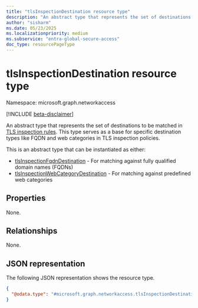 ```yaml
---
title: "tlsInspectionDestination resource type"
description: "An abstract type that represents the set of destinations to be matched in TLS inspection rules. This type serves as a base for specific destination types like FQDN and web categories in TLS inspection policies."
author: "sisharm"
ms.date: 05/23/2025
ms.localizationpriority: medium
ms.subservice: "entra-global-secure-access"
doc_type: resourcePageType
---
```


# tlsInspectionDestination resource type

Namespace: microsoft.graph.networkaccess

[!INCLUDE [beta-disclaimer](../../includes/beta-disclaimer.md)]

An abstract type that represents the set of destinations to be matched in [TLS inspection rules](../resources/networkaccess-tlsinspectionrule.md). This type serves as a base for specific destination types like FQDN and web categories in TLS inspection policies.

This is an abstract type that can be instantiated as either:
- [tlsInspectionFqdnDestination](networkaccess-tlsinspectionfqdndestination.md) - For matching against fully qualified domain names (FQDNs)
- [tlsInspectionWebCategoryDestination](networkaccess-tlsinspectionwebcategorydestination.md) - For matching against predefined web categories

## Properties
None.

## Relationships
None.

## JSON representation
The following JSON representation shows the resource type.
<!-- {
  "blockType": "resource",
  "@odata.type": "microsoft.graph.networkaccess.tlsInspectionDestination"
}
-->
``` json
{
  "@odata.type": "#microsoft.graph.networkaccess.tlsInspectionDestination"
}
```